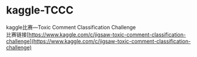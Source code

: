 # kaggle-TCCC
kaggle比赛—Toxic Comment Classification Challenge
<br>比赛链接[https://www.kaggle.com/c/jigsaw-toxic-comment-classification-challenge](https://www.kaggle.com/c/jigsaw-toxic-comment-classification-challenge)
